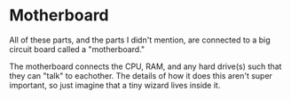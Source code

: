 # Motherboard

All of these parts, and the parts I didn't mention, are connected to
a big circuit board called a "motherboard."

The motherboard connects the CPU, RAM, and any hard drive(s) such that they
can "talk" to eachother. The details of how it does this aren't super important, so just imagine
that a tiny wizard lives inside it.